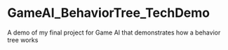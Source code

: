 # GameAI_BehaviorTree_TechDemo
A demo of my final project for Game AI that demonstrates how a behavior tree works
